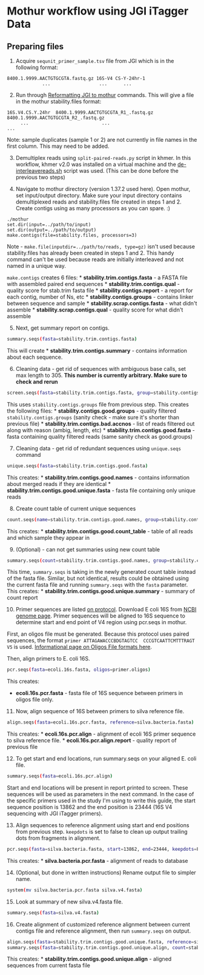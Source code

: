 # Mothur workflow using JGI iTagger Data

## Preparing files

1. Acquire `sequnit_primer_sample.tsv` file from JGI which is in the following format:

  ```shell
  8400.1.9999.AACTGTGCGTA.fastq.gz 16S-V4 CS-Y-24hr-1
               ...                  ...      ...
  ```

2. Run through [Reformatting JGI to mothur](https://github.com/jessicamizzi/mothur-commands/blob/master/reformatting-jgi-to-mothur.txt) commands. This will give a file in the mothur stability.files format:

  ```shell
  16S.V4.CS.Y.24hr  8400.1.9999.AACTGTGCGTA_R1_.fastq.gz 8400.1.9999.AACTGTGCGTA_R2_.fastq.gz
       ...                           ...                                  ...
  ```

  Note: sample duplicates (sample 1 or 2) are not currently in file names in the first column. This may need to be added.

3. Demultiplex reads using `split-paired-reads.py` script in khmer. In this workflow, khmer v2.0 was installed on a virtual machine and the [de-interleavereads.sh](https://github.com/jessicamizzi/mothur-commands/blob/master/de-interleavereads.sh) script was used. (This can be done before the previous two steps)

4. Navigate to mothur directory (version 1.37.2 used here). Open mothur, set input/output directory. Make sure your input directory contains demultiplexed reads and stability.files file created in steps 1 and 2. Create contigs using as many processors as you can spare. :)
  
  ```shell
  ./mothur
  set.dir(input=../path/to/input)
  set.dir(output=../path/to/output)
  make.contigs(file=stability.files, processors=3)
  ```
  Note - `make.file(inputdir=../path/to/reads, type=gz)` isn't used because stability.files has already been created in steps 1 and 2. This handy command can't be used because reads are initially interleaved and not named in a unique way.
  
  `make.contigs` creates 6 files:
    * **stability.trim.contigs.fasta** - a FASTA file with assembled paired end sequences
    * **stability.trim.contigs.qual** - quality score for stab.trim fasta file
    * **stability.contigs.report** - a report for each contig, number of Ns, etc
    * **stability.contigs.groups** - contains linker between sequence and sample
    * **stability.scrap.contigs.fasta** - what didn't assemble
    * **stability.scrap.contigs.qual** - quality score for what didn't assemble

5. Next, get summary report on contigs.
  ```bash
  summary.seqs(fasta=stability.trim.contigs.fasta)
  ```
  This will create 
    * **stability.trim.contigs.summary** - contains information about each sequence.
    
6. Cleaning data - get rid of sequences with ambiguous base calls, set max length to 305. **This number is currently arbitrary. Make sure to check and rerun**
  ```bash
  screen.seqs(fasta=stability.trim.contigs.fasta, group=stability.contigs.groups, maxambig=305)
  ```
  This uses `stability.contigs.groups` file from previous step. This creates the following files:
    * **stability.contigs.good.groups** - quality filtered `stability.contigs.groups` (sanity check - make sure it's shorter than previous file)
    * **stability.trim.contigs.bad.accnos** - list of reads filtered out along with reason (ambig, length, etc)
    * **stability.trim.contigs.good.fasta** - fasta containing quality filtered reads (same sanity check as good.groups)

7. Cleaning data - get rid of redundant sequences using `unique.seqs` command
  
  ```bash
  unique.seqs(fasta=stability.trim.contigs.good.fasta)
  ```
  This creates:
    * **stability.trim.contigs.good.names** - contains information about merged reads if they are identical
    * **stability.trim.contigs.good.unique.fasta** - fasta file containing only unique reads

8. Create count table of current unique sequences

  ```bash
  count.seqs(name=stability.trim.contigs.good.names, group=stability.contigs.good.groups)
  ```
  
  This creates:
    * **stability.trim.contigs.good.count_table** - table of all reads and which sample they appear in
    
9. (Optional) - can not get summaries using new count table

  ```bash
  summary.seqs(count=stability.trim.contigs.good.names, group=stability.contigs.good.groups)
  ```
  This time, `summary.seqs` is taking in the newly generated count table instead of the fasta file. Similar, but not identical, results could be obtained using the current fasta file and running `summary.seqs` with the `fasta` parameter.
  This creates:
    * **stability.trim.contigs.good.unique.summary** - summary of count report

10. Primer sequences are listed [on protocol](http://1ofdmq2n8tc36m6i46scovo2e.wpengine.netdna-cdn.com/wp-content/uploads/2016/04/iTag-Sample-Amplification-QC-v1.3.pdf). Download E coli 16S from [NCBI genome page](https://www.ncbi.nlm.nih.gov/nuccore/174375?report=fasta). Primer sequences will be aligned to 16S sequence to determine start and end point of V4 region using pcr.seqs in mothur.
  
  First, an oligos file must be generated. Because this protocol uses paired sequences, the format `primer ATTAGAWACCCBDGTAGTCC  CCCGTCAATTCMTTTRAGT  V5` is used. [Informational page on Oligos File formats here](http://www.mothur.org/wiki/Oligos_File).

  Then, align primers to E. coli 16S.

  ```bash
  pcr.seqs(fasta=ecoli.16s.fasta, oligos=primer.oligos)
  ```
  This creates:
   * **ecoli.16s.pcr.fasta** - fasta file of 16S sequence between primers in oligos file only.

11. Now, align sequence of 16S between primers to silva reference file.
 
  ```bash
  align.seqs(fasta=ecoli.16s.pcr.fasta, reference=silva.bacteria.fasta)
  ```
  This creates:
    * **ecoli.16s.pcr.align** - alignment of ecoli 16S primer sequence to silva reference file.
    * **ecoli.16s.pcr.align.report** - quality report of previous file
    
12. To get start and end locations, run summary.seqs on your aligned E. coli file.

  ```bash
  summary.seqs(fasta=ecoli.16s.pcr.align)
  ```
  Start and end locations will be present in report printed to screen. These sequences will be used as parameters in the next command. In the case of the specific primers used in the study I'm using to write this guide, the start sequence position is 13862 and the end position is 23444 (16S V4 sequencing with JGI iTagger primers).

13. Align sequences to reference alignment using start and end positions from previous step. `keepdots` is set to false to clean up output trailing dots from fragments in alignment.

  ```bash
  pcr.seqs(fasta=silva.bacteria.fasta, start=13862, end=23444, keepdots=F, processors=3)
  ```
  This creates:
    * **silva.bacteria.pcr.fasta** - alignment of reads to database

14. (Optional, but done in written instructions) Rename output file to simpler name.
  
  ```bash
  system(mv silva.bacteria.pcr.fasta silva.v4.fasta)
  ```
15. Look at summary of new silva.v4.fasta file.

  ```bash
  summary.seqs(fasta=silva.v4.fasta)
  ```
16. Create alignment of customized reference alignment between current contigs file and reference alignment, then run `summary.seqs` on output.

  ```bash
  align.seqs(fasta=stability.trim.contigs.good.unique.fasta, reference=silva.v4.fasta)
  summary.seqs(fasta=stability.trim.contigs.good.unique.align, count=stability.trim.contigs.good.count_table)
  ```
  This creates:
    * **stability.trim.contigs.good.unique.align** - aligned sequences from current fasta file

